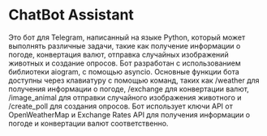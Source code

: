 # ChatBot Assistant
Это бот для Telegram, написанный на языке Python, который может выполнять различные задачи, такие как получение информации о погоде, конвертация валют, отправка случайных изображений животных и создание опросов. Бот разработан с использованием библиотеки aiogram, с помощью asyncio.
Основные функции бота доступны через клавиатуру с помощью команд, таких как /weather для получения информации о погоде, /exchange для конвертации валют, /image_animal для отправки случайного изображения животного и /create_poll для создания опросов. Бот использует ключи API от OpenWeatherMap и Exchange Rates API для получения информации о погоде и конвертации валют соответственно.

